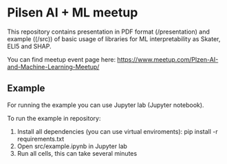 # Pilsen AI + ML meetup

This repository contains presentation in PDF format (/presentation) and example ((/src)) of basic usage of libraries for ML interpretability as Skater, ELI5 and SHAP.

You can find meetup event page here: https://www.meetup.com/Plzen-AI-and-Machine-Learning-Meetup/

## Example

For running the example you can use Jupyter lab (Jupyter notebook).

To run the example in repository:

1. Install all dependencies (you can use virtual enviroments): pip install -r requirements.txt
2. Open src/example.ipynb in  Jupyter lab
3. Run all cells, this can take several minutes